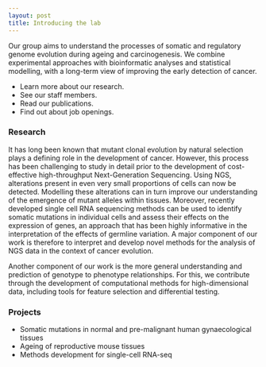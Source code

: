 ```yaml
---
layout: post
title: Introducing the lab
---
```


Our group aims to understand the processes of somatic and regulatory genome evolution during ageing and carcinogenesis. We combine experimental approaches with bioinformatic analyses and statistical modelling, with a long-term view of improving the early detection of cancer.

* Learn more about our research. 
* See our staff members.
* Read our publications.
* Find out about job openings. 

### Research

It has long been known that mutant clonal evolution by natural selection plays a defining role in the development of cancer. However, this process has been challenging to study in detail prior to the development of cost-effective high-throughput Next-Generation Sequencing. Using NGS, alterations present in even very small proportions of cells can now be detected. Modelling these alterations can in turn improve our understanding of the emergence of mutant alleles within tissues. Moreover, recently developed single cell RNA sequencing methods can be used to identify somatic mutations in individual cells and assess their effects on the expression of genes, an approach that has been highly informative in the interpretation of the effects of germline variation. A major component of our work is therefore to interpret and develop novel methods for the analysis of NGS data in the context of cancer evolution.

Another component of our work is the more general understanding and prediction of genotype to phenotype relationships. For this, we contribute through the development of computational methods for high-dimensional data, including tools for feature selection and differential testing.

### Projects

* Somatic mutations in normal and pre-malignant human gynaecological tissues
* Ageing of reproductive mouse tissues
* Methods development for single-cell RNA-seq


